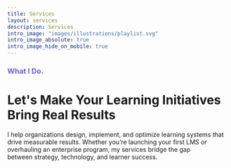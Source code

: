 ```yaml
---
title: Services
layout: services
description: Services
intro_image: "images/illustrations/playlist.svg"
intro_image_absolute: true
intro_image_hide_on_mobile: true
---
```


### <span style="color: #6C5CE7; font-weight: 700;">What I Do.</span>
# Let's Make Your Learning Initiatives Bring Real Results

I help organizations design, implement, and optimize learning systems that drive measurable results. Whether you’re launching your first LMS or overhauling an enterprise program, my services bridge the gap between strategy, technology, and learner success.